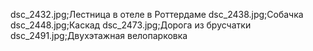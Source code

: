 dsc_2432.jpg;Лестница в отеле в Роттердаме
dsc_2438.jpg;Собачка
dsc_2448.jpg;Каскад
dsc_2473.jpg;Дорога из брусчатки
dsc_2491.jpg;Двухэтажная велопарковка
